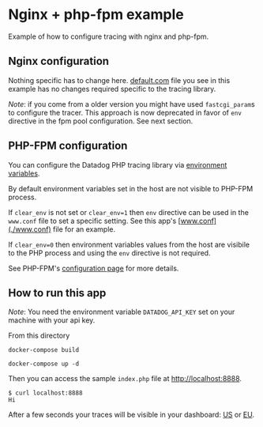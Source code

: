 # Nginx + php-fpm example

Example of how to configure tracing with nginx and php-fpm.

## Nginx configuration

Nothing specific has to change here. [default.com](default.conf) file you see in this example has no changes required specific to the tracing library.

*Note*: if you come from a older version you might have used `fastcgi_param`s to configure  the tracer. This approach is now deprecated in favor of `env` directive in the fpm pool configuration. See next section.

## PHP-FPM configuration

You can configure the Datadog PHP tracing library via [environment variables](https://docs.datadoghq.com/tracing/setup/php/#environment-variable-configuration).

By default environment variables set in the host are not visible to PHP-FPM process.

If `clear_env` is not set or `clear_env=1` then `env` directive can be used in the `www.conf` file to set a specific setting. See this app's [www.conf](./www.conf) file for an example.

If `clear_env=0` then environment variables values from the host are visibile to the PHP process and using the `env` directive is not required.

See PHP-FPM's [configuration page](https://www.php.net/manual/en/install.fpm.configuration.php) for more details.

## How to run this app

*Note*: You need the environment variable `DATADOG_API_KEY` set on your machine with your api key.

From this directory

```
docker-compose build

docker-compose up -d
```

Then you can access the sample `index.php` file at [http://localhost:8888](http://localhost:8888).

```
$ curl localhost:8888
Hi
```

After a few seconds your traces will be visible in your dashboard: [US](https://app.datadoghq.com/apm/traces) or [EU](https://app.datadoghq.eu/apm/traces).
